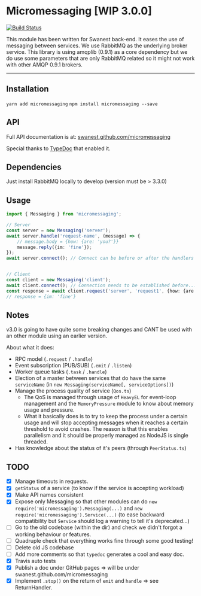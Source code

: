 # Micromessaging [WIP 3.0.0]
[![Build Status](https://travis-ci.org/swanest/micromessaging.svg?branch=v3)](https://travis-ci.org/swanest/micromessaging)

This module has been written for Swanest back-end. It eases the use of messaging between services.
We use RabbitMQ as the underlying broker service.
This library is using amqplib (0.9.1) as a core dependency but we do use some parameters that are only RabbitMQ related so it might not work with other AMQP 0.9.1 brokers. 

----------


## Installation

`yarn add micromessaging`
`npm install micromessaging --save`

## API

Full API documentation is at: [swanest.github.com/micromessaging](https://swanest.github.com/micromessaging)

Special thanks to [TypeDoc](http://typedoc.org/) that enabled it.

## Dependencies

Just install RabbitMQ locally to develop (version must be > 3.3.0)

## Usage

```typescript
import { Messaging } from 'micromessaging';

// Server
const server = new Messaging('server');
await server.handle('request-name', (message) => {
    // message.body = {how: {are: 'you?'}}
    message.reply({im: 'fine'});
});
await server.connect(); // Connect can be before or after the handlers it doesnt matter.


// Client
const client = new Messaging('client');
await client.connect(); // Connection needs to be established before...
const response = await client.request('server', 'request1', {how: {are: 'you?'}});
// response = {im: 'fine'}
```

## Notes

v3.0 is going to have quite some breaking changes and CANT be used with an other module using an earlier version.

About what it does:
*  RPC model (`.request` / `.handle`)
*  Event subscription (PUB/SUB) (`.emit` / `.listen`)
*  Worker queue tasks (`.task` / `.handle`)
*  Election of a master between services that do have the same `serviceName` (in `new Messaging(serviceName[, serviceOptions])`)
*  Manage the process quality of service (`Qos.ts`)
   *  The QoS is managed through usage of `HeavyEL` for event-loop management and the `MemoryPressure` module to know about memory usage and pressure.
   *  What it basically does is to try to keep the process under a certain usage and will stop accepting messages when it reaches a certain threshold to avoid crashes. The reason is that this enables parallelism and it should be properly managed as NodeJS is single threaded.
*  Has knowledge about the status of it's peers (through `PeerStatus.ts`)

## TODO

* [x] Manage timeouts in requests.
* [x] `getStatus` of a service (to know if the service is accepting workload)
* [x] Make API names consistent
* [x] Expose only Messaging so that other modules can do `new require('micromessaging').Messaging(...)` and `new require('micromessaging').Service(...)` (to ease backward compatibility but `Service` should log a warning to tell it's deprecated...)
* [ ] Go to the old codebase (within the dir) and check we didn't forgot a working behaviour or features.
* [ ] Quadruple check that everything works fine through some good testing!
* [ ] Delete old JS codebase
* [ ] Add more comments so that `typedoc` generates a cool and easy doc.
* [x] Travis auto tests
* [x] Publish a doc under GitHub pages => will be under swanest.github.com/micromessaging
* [x] Implement `.stop()` on the return of `emit` and `handle` => see ReturnHandler.
